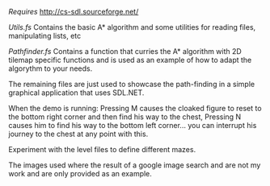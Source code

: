 *Requires*
http://cs-sdl.sourceforge.net/

*Utils.fs*
Contains the basic A* algorithm and some utilities for reading files, manipulating lists, etc

*Pathfinder.fs*
Contains a function that curries the A* algorithm with 2D tilemap specific functions and is used as an example of how to adapt the algorythm to your needs.

The remaining files are just used to showcase the path-finding in a simple graphical application that uses SDL.NET.

When the demo is running:
Pressing M causes the cloaked figure to reset to the bottom right corner and then find his way to the chest,
Pressing N causes him to find his way to the bottom left corner... you can interrupt his journey to the chest at any point with this.

Experiment with the level files to define different mazes.

The images used where the result of a google image search and are not my work and are only provided as an example.